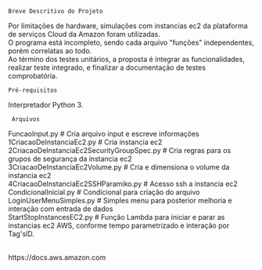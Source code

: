     Breve Descritivo do Projeto
Por limitações de hardware, simulações com instancias ec2 da plataforma de serviços Cloud da Amazon foram utilizadas.   <br/>
O programa está incompleto, sendo cada arquivo "funções" independentes, porém correlatas ao todo.   <br/>
Ao término dos testes unitários, a proposta é integrar as funcionalidades, realizar teste integrado, e finalizar a documentação de testes comprobatória.   <br/>

    Pré-requisitos
Interpretador Python 3.

     Arquivos
FuncaoInput.py # Cria arquivo input e escreve informações   <br/>
1CriacaoDeInstanciaEc2.py # Cria instancia ec2  <br/>
2CriacaoDeInstanciaEc2SecurityGroupSpec.py # Cria regras para os grupos de segurança da instancia ec2   <br/>
3CriacaoDeInstanciaEc2Volume.py # Cria e dimensiona o volume da instancia ec2   <br/>
4CriacaoDeInstanciaEc2SSHParamiko.py # Acesso ssh a instancia ec2   <br/>
CondicionalInicial.py # Condicional para criação do arquivo   <br/>
LoginUserMenuSimples.py # Simples menu para posterior melhoria e interação com entrada de dados   <br/>
StartStopInstancesEC2.py # Função Lambda para iniciar e parar as instancias ec2 AWS, conforme tempo parametrizado e interação por Tag'sID.  <br/>
     
   <br/>
https://docs.aws.amazon.com
